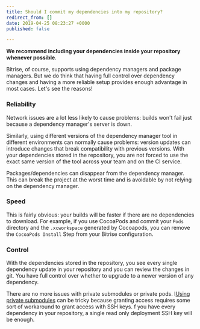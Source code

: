 ```yaml
---
title: Should I commit my dependencies into my repository?
redirect_from: []
date: 2019-04-25 08:23:27 +0000
published: false

---
```

**We recommend including your dependencies inside your repository whenever possible**.

Bitrise, of course, supports using dependency managers and package managers. But we do think that having full control over dependency changes and having a more reliable setup provides enough advantage in most cases. Let's see the reasons!

### Reliability

Network issues are a lot less likely to cause problems: builds won't fail just because a dependency manager's server is down. 

Similarly, using different versions of the dependency manager tool in different environments can normally cause problems: version updates can introduce changes that break compatibility with previous versions. With your dependencies stored in the repository, you are not forced to use the exact same version of the tool across your team and on the CI service. 

Packages/dependencies can disappear from the dependency manager. This can break the project at the worst time and is avoidable by not relying on the dependency manager. 

### Speed

This is fairly obvious: your builds will be faster if there are no dependencies to download. For example, if you use CocoaPods and commit your `Pods` directory and the `.xcworkspace` generated by Cocoapods, you can remove the `CocoaPods Install` Step from your Bitrise configuration. 

### Control

With the dependencies stored in the repository, you see every single dependency update in your repository and you can review the changes in git. You have full control over whether to upgrade to a newer version of any dependency. 

There are no more issues with private submodules or private pods. I[Using private submodules](/faq/adding-projects-with-submodules/) can be tricky because granting access requires some sort of workaround to grant access with SSH keys. f you have every dependency in your repository, a single read only deployment SSH key will be enough. 